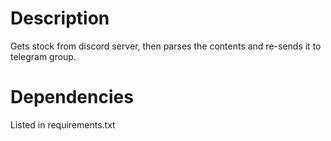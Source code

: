 # Description
Gets stock from discord server, then parses the contents and re-sends it to telegram group.
# Dependencies
Listed in requirements.txt
